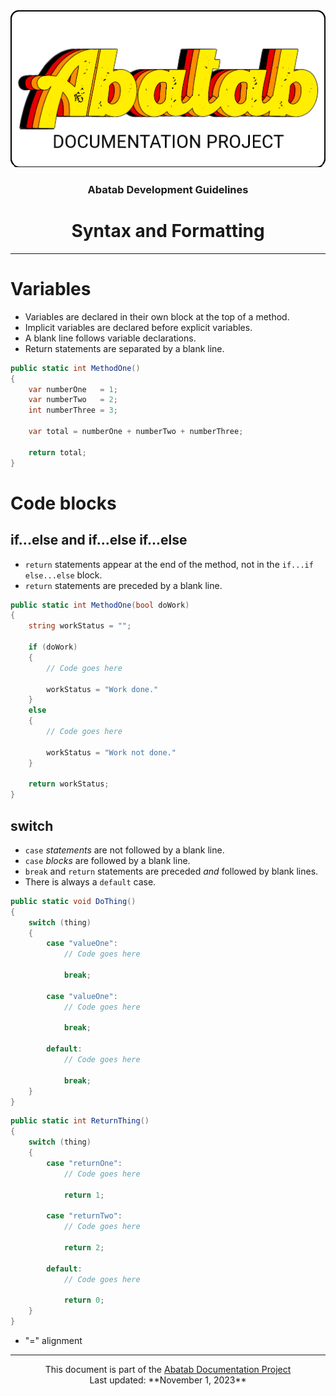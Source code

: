 <div align="center">
	<img src="../../_attachments/Logo/AbatabDocumentationProjectLogo.png">
	<h3>
			Abatab Development Guidelines
	</h3>
		<h1>
			Syntax and Formatting
	</h1>
</div>

***  

# Variables

- Variables are declared in their own block at the top of a method.
- Implicit variables are declared before explicit variables.
- A blank line follows variable declarations.
- Return statements are separated by a blank line.

```csharp
public static int MethodOne()
{
    var numberOne   = 1;
    var numberTwo   = 2;
    int numberThree = 3;

    var total = numberOne + numberTwo + numberThree;

    return total;
}
```

# Code blocks

## if...else and if...else if...else

- `return` statements appear at the end of the method, not in the `if...if else...else` block.
- `return` statements are preceded by a blank line.

```csharp
public static int MethodOne(bool doWork)
{
	string workStatus = "";
	
    if (doWork)
    {
        // Code goes here

		workStatus = "Work done."
    }
    else
    {
        // Code goes here

		workStatus = "Work not done."
    }

    return workStatus;
}
```

## switch

- `case` *statements* are not followed by a blank line.
- `case` *blocks* are followed by a blank line.
- `break` and `return` statements are preceded *and* followed by blank lines.
- There is always a `default` case.

```csharp
public static void DoThing()
{
    switch (thing)
    {
        case "valueOne":
            // Code goes here
            
            break;

        case "valueOne":
            // Code goes here

            break;

        default:
            // Code goes here

            break;
    }
}
```

```csharp
public static int ReturnThing()
{
    switch (thing)
    {
        case "returnOne":
	        // Code goes here
	        
            return 1;

        case "returnTwo":
	        // Code goes here
	        
            return 2;

        default:
	        // Code goes here
        
            return 0;
    }
}
```







- "=" alignment

***

<div align="center">
	This document is part of the <a href="https://spectrum-health-systems.github.io/Abatab-Documentation-Project/">Abatab Documentation Project</a>
	<br>
	Last updated: **November 1, 2023**
</div>
